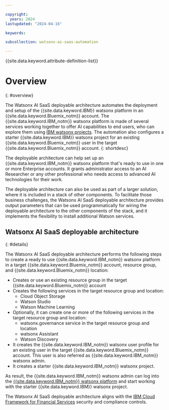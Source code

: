 ```yaml
---

copyright:
  years: 2024
lastupdated: "2024-04-16"

keywords:

subcollection: watsonx-ai-saas-automation

---
```



{{site.data.keyword.attribute-definition-list}}

# Overview
{: #overview}

The Watsonx AI SaaS deployable architecture automates the deployment and setup of the {{site.data.keyword.IBM}} watsonx platform in an {{site.data.keyword.Bluemix_notm}} account. The {{site.data.keyword.IBM_notm}} watsonx platform is made of several services working together to offer AI capabilities to end users, who can explore them using [IBM watsonx projects](https://dataplatform.cloud.ibm.com/docs/content/wsj/manage-data/manage-projects.html?context=wx&audience=wdp). The automation also configures a starter {{site.data.keyword.IBM}} watsonx project for an existing {{site.data.keyword.Bluemix_notm}} user in the target {{site.data.keyword.Bluemix_notm}} account. 
{: shortdesc}

The deployable architecture can help set up an {{site.data.keyword.IBM_notm}} watsonx platform that's ready to use in one or more Enterprise accounts. It grants administrator access to an AI Researcher or any other professional who needs access to advanced AI technologies for their work.

The deployable architecture can also be used as part of a larger solution, where it is included in a stack of other components. To facilitate those business challenges, the Watsonx AI SaaS deployable architecture provides output parameters that can be used programmatically for wiring the deployable architecture to the other components of the stack, and it implements the flexibility to install additional Watson services.

## Watsonx AI SaaS deployable architecture
{: #details}

The Watsonx AI SaaS deployable architecture performs the following steps to create a ready to use {{site.data.keyword.IBM_notm}} watsonx platform in a target {{site.data.keyword.Bluemix_notm}} account, resource group, and {{site.data.keyword.Bluemix_notm}} location:

- Creates or use an existing resource group in the target {{site.data.keyword.Bluemix_notm}} account
- Creates the following services in the target resource group and location:
  - Cloud Object Storage
  - Watson Studio
  - Watson Machine Learning
- Optionally, it can create one or more of the following services in the target resource group and location:
  - watsonx.governance service in the target resource group and location
  - watsonx Assistant
  - Watson Discovery
- It creates the {{site.data.keyword.IBM_notm}} watsonx user profile for an existing user in the target {{site.data.keyword.Bluemix_notm}} account. This user is also referred as {{site.data.keyword.IBM_notm}} watsonx admin.
- It creates a starter {{site.data.keyword.IBM_notm}} watsonx project.

As result, the {{site.data.keyword.IBM_notm}} watsonx admin can log into the [{{site.data.keyword.IBM_notm}} watsonx platform](http://dataplatform.cloud.ibm.com/wx/home?context=wx) and start working with the starter {{site.data.keyword.IBM}} watsonx project.

The Watsonx AI SaaS deployable architecture aligns with the [IBM Cloud Framework for Financial Services](/docs/framework-financial-services?topic=framework-financial-services-about) security and compliance controls.
